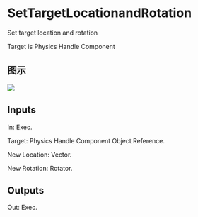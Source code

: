 # SetTargetLocationandRotation

Set target location and rotation

Target is Physics Handle Component

## 图示

![]($-20221218-20222027.png)

## Inputs

In: Exec.

Target: Physics Handle Component Object Reference.

New Location: Vector.

New Rotation: Rotator.  

## Outputs

Out: Exec.

